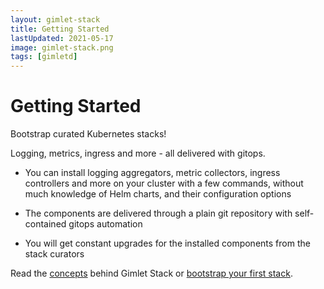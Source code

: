 ```yaml
---
layout: gimlet-stack
title: Getting Started
lastUpdated: 2021-05-17
image: gimlet-stack.png
tags: [gimletd]
---
```


# Getting Started

Bootstrap curated Kubernetes stacks!

Logging, metrics, ingress and more - all delivered with gitops.

- You can install logging aggregators, metric collectors, ingress controllers and more on your cluster with a few commands, 
without much knowledge of Helm charts, and their configuration options

- The components are delivered through a plain git repository with self-contained gitops automation

- You will get constant upgrades for the installed components from the stack curators

Read the [concepts](/gimletd/concepts) behind Gimlet Stack or [bootstrap your first stack](/gimletd/concepts).
